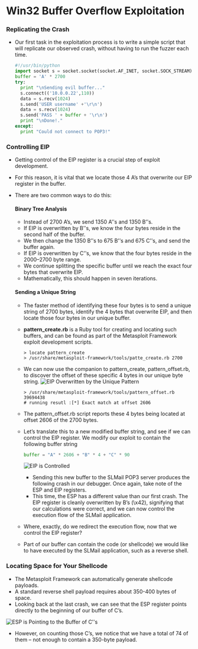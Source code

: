 # Win32 Buffer Overflow Exploitation

### Replicating the Crash

  - Our first task in the exploitation process is to write a simple script that will replicate our observed crash, without having to run the fuzzer each time.

    ```python
    #!/usr/bin/python
    import socket s = socket.socket(socket.AF_INET, socket.SOCK_STREAM)
    buffer = 'A' * 2700
    try:
      print "\nSending evil buffer..."
      s.connect(('10.0.0.22',110))
      data = s.recv(1024)
      s.send('USER username' +'\r\n')
      data = s.recv(1024)
      s.send('PASS ' + buffer + '\r\n')
      print "\nDone!."
    except:
      print "Could not connect to POP3!"
    ```

### Controlling EIP

  - Getting control of the EIP register is a crucial step of exploit development.

  - For this reason, it is vital that we locate those 4 A’s that overwrite our EIP register in the buffer.
  - There are two common ways to do this:

    #### Binary Tree Analysis

      - Instead of 2700 A’s, we send 1350 A'ʹs and 1350 B'ʹs.
      - If EIP is overwritten by B'ʹs, we know the four bytes reside in the second half of the buffer.
      - We then change the 1350 B'ʹs to 675 B'ʹs and 675 C'ʹs, and send the buffer again.
      - If EIP is overwritten by C'ʹs, we know that the four bytes reside in the 2000–2700 byte range.
      - We continue splitting the specific buffer until we reach the exact four bytes that overwrite EIP.
      - Mathematically, this should happen in seven iterations.

    #### Sending a Unique String

      - The faster method of identifying these four bytes is to send a unique string of 2700 bytes, identify the 4 bytes that overwrite EIP, and then locate those four bytes in our unique buffer.
      - __pattern_create.rb__ is a Ruby tool for creating and locating such buffers, and can be found as part of the Metasploit Framework exploit development scripts.

        ```shell
        > locate pattern_create
        > /usr/share/metasploit-framework/tools/patte_create.rb 2700
        ```

      - We can now use the companion to pattern_create, pattern_offset.rb, to discover the offset of these specific 4 bytes in our unique byte string.
      ![EIP Overwritten by the Unique Pattern](/images/34.png)
        ```shell
        > /usr/share/metasploit-framework/tools/pattern_offset.rb 39694438
        # running resutl :[*] Exact match at offset 2606
        ```

      - The pattern_offset.rb script reports these 4 bytes being located at offset 2606 of the 2700 bytes.
      - Let’s translate this to a new modified buffer string, and see if we can control the EIP register. We modify our exploit to contain the following buffer string

          ```python
          buffer = "A" * 2606 + "B" * 4 + "C" * 90
          ```

          ![EIP is Controlled](/images/35.png)

        - Sending this new buffer to the SLMail POP3 server produces the following crash in our debugger. Once again, take note of the ESP and EIP registers.
        - This time, the ESP has a different value than our first crash. The EIP register is cleanly overwritten by B’s (\x42), signifying that our calculations were correct, and we can now control the execution flow of the SLMail application.

      - Where, exactly, do we redirect the execution flow, now that we control the EIP register?
      - Part of our buffer can contain the code (or shellcode) we would like to have executed by the SLMail application, such as a reverse shell.

### Locating Space for Your Shellcode

  - The Metasploit Framework can automatically generate shellcode payloads.
  - A standard reverse shell payload requires about 350-400 bytes of space.
  - Looking back at the last crash, we can see that the ESP register points directly to the beginning of our buffer of C’s.

  ![ESP is Pointing to the Buffer of C'ʹs](/images/36.png)
  - However, on counting those C’s, we notice that we have a total of 74 of them – not enough to contain a 350-byte payload.
